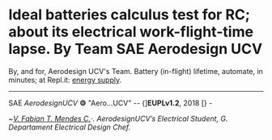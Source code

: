 # Ideal batteries calculus test for RC; about its electrical work-flight-time lapse. By Team SAE Aerodesign UCV

By, and for, Aerodesign UCV's Team. Battery (in-flight) lifetime, automate, in minutes; at Repl.it: [energy supply](https://repl.it/@Bantman/Battery-calculus-work-lifetime-in-RC-creations).
_______________________________________________________________________________________________________




SAE _AerodesignUCV_ <b>&#127279;</b> "Aero…UCV" -- {]<b>EUPLv1.2</b>, 2018 [} -
 
 ~*[V. Fabian T. Mendes C.](https://github.com/fabianmendes/isa-calculator)·.*
_AerodesignUCV’s Electrical Student,
G. Departament Electrical Design Chef._
